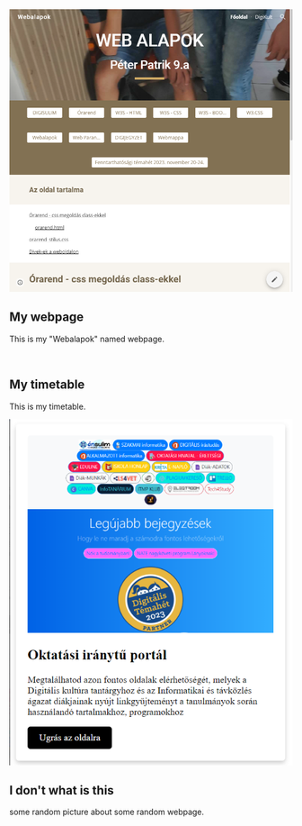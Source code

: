 <!DOCTYPE html>
<html lang="en">

<head>
    <meta charset="UTF-8">
    <meta http-equiv="X-UA-Compatible" content="IE=edge">
    <meta name="viewport" content="width=device-width, initial-scale=1.0">
    <title>Cards</title>
    <link rel="stylesheet" href="cards.css">
</head>

<body>
    <div class="card">
        <img src="minta1.png" alt="">
        <div class="card-text">
            <h2>My webpage</h2>
            <p>This is my "Webalapok" named webpage. </p>
        </div>
    </div>
    <div class="card">
        <img src="Órarend.png" alt="">
        <div class="card-text">
            <h2>My timetable</h2>
            <p>This is my timetable. </p>
        </div>
    </div>
    <div class="card">
        <img src="minta2.png" alt="">
        <div class="card-text">
            <h2>I don't what is this</h2>
            <p>some random picture about some random webpage. </p>
        </div>
    </div>
</body>

</html>

